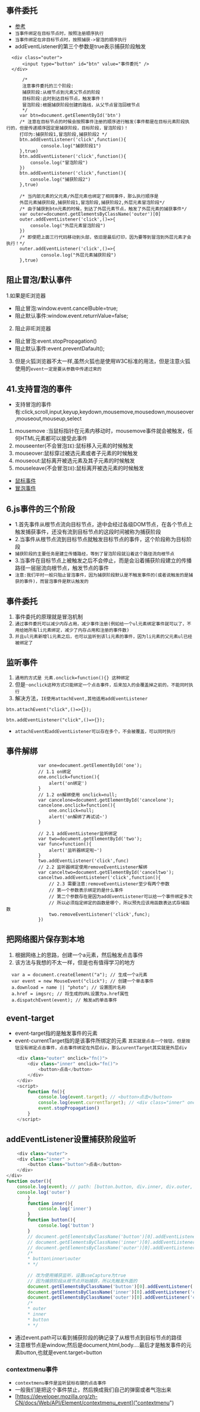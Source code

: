 ## 事件委托
* [参考](https://www.jb51.net/article/71236.htm)
* `当事件绑定在目标节点时，按照注册顺序执行`
* `当事件绑定在非目标节点时，按照捕获->冒泡的顺序执行`
* addEventListener的第三个参数是true表示捕获阶段触发
```
  <div class="outer">
	  <input type="button" id="btn" value="事件委托" />
  </div>
  
	  /* 
	  注意事件委托的三个阶段:
	  捕获阶段:从根节点到元素父节点的阶段
	  目标阶段:此时到达目标节点，触发事件！
	  冒泡阶段:根据捕获阶段创建的路线，从父节点冒泡回根节点
	  */
     var btn=document.getElementById('btn')
	 /* 注意在目标节点的时候会按照事件注册的顺序进行触发(事件都是在目标元素阶段执行的，但是传递顺序固定是捕获阶段，目标阶段，冒泡阶段)！
	 打印为:捕获阶段1,冒泡阶段,捕获阶段2 */
	 btn.addEventListener('click',function(){
	 		 console.log("捕获阶段1")
	 },true)
	 btn.addEventListener('click',function(){
		 console.log("冒泡阶段")
	 })
	 btn.addEventListener('click',function(){
	 	 console.log("捕获阶段2")
	 },true)
	 
	 /* 当内部元素的父元素/外层元素也绑定了相同事件，那么执行顺序是
	 外层元素捕获阶段,捕获阶段1,冒泡阶段,捕获阶段2,外层元素冒泡阶段*/
	 /* 由于捕获到btn元素的时候，到达了外层元素节点，触发了外层元素的捕获事件*/
	 var outer=document.getElementsByClassName('outer')[0]
	 outer.addEventListener('click',()=>{
		 console.log("外层元素冒泡阶段")
	 })
	 /* 即使把上面三行代码移动到头部，依旧是最后打印，因为要等到冒泡到外层元素才会执行！*/
	 outer.addEventListener('click',()=>{
	 		 console.log("外层元素捕获阶段")
	 },true)
```


## 阻止冒泡/默认事件
1.如果是IE浏览器
* 阻止冒泡:window.event.cancelBuble=true;
* 阻止默认事件:window.event.returnValue=false;
2. 阻止非IE浏览器
* 阻止冒泡:event.stopPropagation()
* 阻止默认事件:event.preventDafault();
3. 但是火狐浏览器不太一样,虽然火狐也是使用W3C标准的用法，但是注意火狐使用的`event一定是要从参数中传递过来的`


## 41.支持冒泡的事件
* 支持冒泡的事件有:click,scroll,input,keyup,keydown,mousemove,mousedown,mouseover,mouseout,mouseup,select
1. mousemove :当鼠标指针在元素内移动时，mousemove事件就会被触发，任何HTML元素都可以接受此事件
2. mouseenter(不会冒泡`IE`):鼠标移入元素的时候触发
3. mouseover:鼠标穿过被选元素或者子元素的时候触发
4. mouseout:鼠标离开被选元素及其子元素的时候触发
5. mouseleave(不会冒泡`IE`):鼠标离开被选元素的时候触发
* [鼠标事件](https://blog.csdn.net/u010297791/article/details/57412796)
* [冒泡事件](https://www.cnblogs.com/rubylouvre/p/5080464.html)


## 6.js事件的三个阶段
* 1.首先事件从根节点流向目标节点，途中会经过各级DOM节点，在各个节点上触发捕获事件，还没有流到目标节点的这段时间被称为捕获阶段
* 2.当事件从根节点流到目标节点就触发目标节点的事件，这个阶段称为目标阶段
* `捕获阶段的主要任务是建立传播路经，等到了冒泡阶段就沿着这个路径流向根节点`
* 3.当事件在目标节点上被触发之后不会停止，而是会沿着捕获阶段建立的传播路径一层层流向根节点，触发节点的事件
* `注意:我们平时一般只阻止冒泡事件，因为捕获阶段默认是不触发事件的(或者说触发的是捕获的事件)，而冒泡事件是默认触发的`

## 事件委托
1. 事件委托的原理就是冒泡机制
2. `通过事件委托可以减少内存占用，减少事件注册(例如给一个ul元素绑定事件就可以了，不用给她所有li元素绑定，减少了内存占用和注册的事件数)`
3. `并且ul元素新增li元素之后，也可以监听到该li元素的事件，因为li元素的父元素ul已经被绑定了`

## 监听事件
1. `通用的方式是 元素.onclick=function(){} 这种绑定`
2. 但是··`onclick这种方式只能绑定一个点击事件，后来加入的会覆盖掉之前的，不能同时执行`
3. 解决方法，`IE使用attachEvent,其他适用addEventListener`
```
btn.attachEvent("click",()=>{});

btn.addEventListener("click",()=>{});
```
* `attachEvent和addEventListener可以存在多个，不会被覆盖，可以同时执行`

## 事件解绑
```
			var one=document.getElementById('one');
			// 1.1 on绑定
			one.onclick=function(){
				alert('on绑定')
			}
			// 1.2 on解绑使用 onclick=null;
			var cancelone=document.getElementById('cancelone');
			cancelone.onclick=function(){
				one.onclick=null;
				alert('on解绑了再试试~')
			}
			
			// 2.1 addEventListener监听绑定
			var two=document.getElementById('two');
			var func=function(){
				alert('监听器绑定啦~')
			}
			two.addEventListener('click',func)
			// 2.2 监听器绑定使用removeEventListener解绑
			var canceltwo=document.getElementById('canceltwo');
			canceltwo.addEventListener('click',function(){
				// 2.3 需要注意:removeEventListener至少有两个参数
				// 第一个参数表示绑定的是什么事件
				// 第二个参数存在是因为addEventListener可以给一个事件绑定多次
				// 所以必须指定绑定的函数是哪个，所以预先应该用函数表达式存储函数
				two.removeEventListener('click',func);
			})
```

## 把网络图片保存到本地
1. 根据网络上的思路，创建一个a元素，然后触发点击事件
2. 该方法与我想的不太一样，但是也有值得学习的地方
```
  var a = document.createElement("a"); // 生成一个a元素
  var event = new MouseEvent("click"); // 创建一个单击事件
  a.download = name || "photo"; // 设置图片名称
  a.href = imgsrc; // 将生成的URL设置为a.href属性
  a.dispatchEvent(event); // 触发a的单击事件
```

## event-target
* event-target指的是触发事件的元素
* event-currentTarget指的是该事件所绑定的元素
`其实就是点击一个按钮，但是按钮没有绑定点击事件，点击事件绑定在外层div，那么curentTarget其实就是外层div`
```javascript
    <div class="outer" onclick="fn()">
        <div class="inner" onclick="fn()">
            <button>点击</button>
        </div>
    </div>
    <script>
        function fn(){
            console.log(event.target); // <button>点击</button>
            console.log(event.currentTarget); // <div class="inner" onclick="fn()">...</div>
            event.stopPropagation()
        }
    </script>
```

## addEventListener设置捕获阶段监听
```javascript
    <div class="outer">
    <div class="inner" >
        <button class="button">点击</button>
    </div>
</div>
function outer(){
    console.log(event); // path: [button.button, div.inner, div.outer, body, html, document, Window]
    console.log('outer')
        }
        function inner(){
            console.log('inner')
        }
        function button(){
            console.log('button')
        }
        // document.getElementsByClassName('button')[0].addEventListener('click',button)
        // document.getElementsByClassName('inner')[0].addEventListener('click',inner)
        // document.getElementsByClassName('outer')[0].addEventListener('click',outer)
        /*
        * button\inner\outer
        * */
        
        // 改为使用捕获监听，设置useCapture为true
        // 因为捕获阶段从根节点开始捕获，所以先触发外面的
        document.getElementsByClassName('button')[0].addEventListener('click',button,true)
        document.getElementsByClassName('inner')[0].addEventListener('click',inner,true)
        document.getElementsByClassName('outer')[0].addEventListener('click',outer,true)
        /*
        * outer
        * inner
        * button
        * */
```
* 通过event.path可以看到捕获阶段的确记录了从根节点到目标节点的路径
* 注意根节点是window;然后是document,html,body....最后才是触发事件的元素button,也就是event.target=button

### contextmenu事件
* `contextmenu事件是监听鼠标右键的点击事件`
* 一般我们是把这个事件禁止，然后换成我们自己的弹窗或者气泡出来
* [https://developer.mozilla.org/zh-CN/docs/Web/API/Element/contextmenu_event]("contextmenu")




